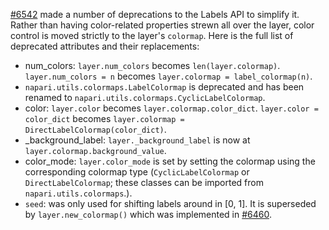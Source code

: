 [#6542](https://github.com/napari/napari/pull/6542) made a number of
deprecations to the Labels API to simplify it. Rather than having color-related
properties strewn all over the layer, color control is moved strictly to the
layer's `colormap`. Here is the full list of deprecated attributes and their
replacements:

- num_colors: `layer.num_colors` becomes `len(layer.colormap)`.
  `layer.num_colors = n` becomes `layer.colormap = label_colormap(n)`.
- `napari.utils.colormaps.LabelColormap` is deprecated and has been renamed to
  `napari.utils.colormaps.CyclicLabelColormap`.
- color: `layer.color` becomes `layer.colormap.color_dict`.
  `layer.color = color_dict` becomes
  `layer.colormap = DirectLabelColormap(color_dict)`.
- _background_label: `layer._background_label` is now at
  `layer.colormap.background_value`.
- color_mode: `layer.color_mode` is set by setting the colormap using the
  corresponding colormap type (`CyclicLabelColormap` or `DirectLabelColormap`;
  these classes can be imported from `napari.utils.colormaps`.).
- `seed`: was only used for shifting labels around in [0, 1]. It is
  superseded by `layer.new_colormap()` which was implemented in
  [#6460](https://github.com/napari/napari/pull/6460).
